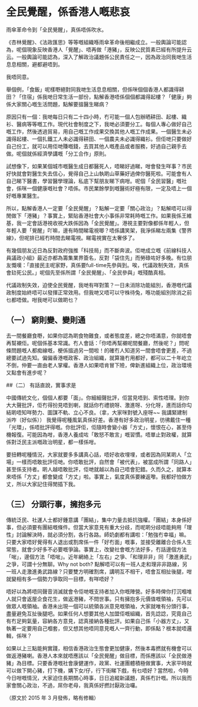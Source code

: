 # 全民覺醒，係香港人嘅悲哀


雨傘革命令到「全民覺醒」，真係唔係吹水。

《杏林覺醒》、《法政匯思》等等嘅組織喺雨傘革命後相繼成立。一般輿論可能認為，呢個現象反映香港人「覺醒」、唔再做「港豬」，反映公民質素已經有所提升云云。一般輿論可能認為，深入了解政治議題係公民責任之一，因為政治同我哋生活息息相關，避都避唔到。

我唔同意。

舉個例，「食飯」呢樣嘢絕對同我哋生活息息相關，但係咪個個香港人都識得耕田？「住宿」係我哋日常生活一部份，點解香港唔係個個都識得起樓？「健康」夠係大家關心嘅生活問題，點解要搵醫生睇病？

原因只有一個：我哋每日只有二十四小時，冇可能一個人包辦晒耕田、起樓、織衫、醫病等等嘅工作。現代社會制度之下，我哋必須要分工。每個人專心做好自己嘅工作，然後透過貿易，用自己嘅工作成果交換其他人嘅工作成果。一個醫生未必識得起樓、一個扎鐵工人未必識得耕田、一個農夫未必識得織衫。但佢哋只要做好自己份工，就可以用佢哋賺嘅錢，去買其他人嘅產品或者服務，好過自己親手去做。呢個就係經濟學講嘅「分工合作」原則。

試想像下，如果某個城市嘅醫生成日都醫死人，唔睇好過睇，咁會發生咩事？市民好快就會對醫生失去信心，覺得自己上山執啲山草藥好過俾你醫死啦。可能會有人自己睇下醫書，學習醫學理論，私底下幫朋友睇下病咁。呢個「全民習醫」嘅社會，係咪一個健康嘅社會？唔係。市民業餘學到嘅醫術好極有限，一定及唔上一個好嘅專業醫生。

所以，點解香港人一定要「全民覺醒」？點解一定要「關心政治」？點解唔可以得閒做下「港豬」？事實上，緊貼香港社會大小事係非常耗時嘅工作。如果我係王維基，我一定會話港視收視大跌係因為「全民覺醒」。港視主要對像都係年輕人，但年輕人要「覺醒」吖嘛，邊有時間睇電視唧？唔係講笑架，我淨係睇左兩集《警界線》，但呢排已經冇時間去睇電視。睇電視實在太奢侈了。

有幾個朋友近日為反對政府強推「科技局」而不斷奔波。佢哋成立嘅《前線科技人員議政小組》最近亦都為籌集業界簽名，反對「袋住先」而勞碌咗好多晚。有位朋友慨嘆：「直接民主呢家野，真係要full-time先參與到。唉，代議政制失效，真係會攰死公民。」呢個先至係所謂「全民覺醒」、「全民參與」嘅殘酷真相。

代議政制失效，迫使全民覺醒，我哋有咩對策？一日未消除功能組別，香港嘅代議政制度始終唔可以發揮正常效用。但我哋又唔可以守株待兔，喺功能組別除消之前乜都唔做。咁我哋可以做啲乜？

## （一） 窮則變、變則通

去一間餐廳食嘢，如果你認為啲食物難食，或者態度差，總之你唔滿意，你就唔會再幫襯佢。呢個係基本常識。冇人會話：「你唔再幫襯呢間餐廳，然後呢？」問呢條問題嘅人都痴線嘅，梗係搵過另一間啦！的確冇人知道另一間會唔會更差，不過總要試過先知。偏偏香港嘅政客、政治組織，就算幾冇用都好，都可以二十年屹立不倒，仲要一直由老人掌權。香港人如果唔肯冒下險，俾新進組織上位，政治環境又點會有進步呢？

##（二） 有話直說，實事求是

中國傳統文化，個個人都要「面」。你細細聲批評，佢當見唔到、索性唔理。到你大大聲批評，佢冇得扮見唔到喇，就話你冇禮貌呀、激進呀、分化呀，進而話你勾結啲唔知咩勢力、圖謀不軌、立心不良。（拿，大家咪對號入座呀~~ 我講緊建制派咋（好似係）） 我覺得呢種風氣真係好差。香港有好多政治明星，彷彿戴住一種「光環」，係唔批評得嘅。你批評佢，佢隨時會變小器「方丈」，懷恨在心，甚至侍機報復。可能因為咁，香港人養成咗「敢怒不敢言」嘅習慣。唔單止對政權，就算係對泛民主派嘅政治明星，都一樣係咁。

要扭轉呢種情況，大家就要多多講真心話，唔好收收埋埋，或者因為同某啲人「立場」一樣而唔敢批評佢哋。你唔敢批評，自然會「被代表」，被當成所謂「同路人」甚至係支持者。啲人越唔敢批評，佢哋就越以為自己唔會犯錯。久而久之，就算本來唔係「方丈」都會變成「方丈」啦。事實上，氣度真係要練返嚟。我都好怕做方丈，所以大家記住得閒插下我。

## （三） 分頭行事，擁抱多元

傳統泛民、社運人士都好鍾意講「團結」，集中力量去抵抗強權。「團結」本身係好事，但必須要有團結嘅條件。但當大家意見有重大分歧，而呢啲分歧唔能夠用「理性」討論解決時，就必須分割，各行各路。師奶劇都有講啦：「勉強冇幸福」嘛。只要大家唔好覺得有人退出或割席係一件「好冇面」嘅事，並接受離離合合係人生常態，就會少好多不必要嘅爭論。事實上，改變社會嘅方法好多，冇話邊個方法「啱」，邊個方法「唔啱」。近年網絡上「左右」之爭、「和理非非」同「激進勇武」之爭，可謂十分無聊。Why not both? 點解唔可以有一班人走和理非非路線，另一班人走激進勇武路線？只要雙方明確割席，講明互不相干，唔會互相扯後腿，咁就變相有多一個勢力爭取同一目標，有咩唔好？

唔好以為將唔同聲音消滅就會令佢哋嘅支持者加入你嘅陣營。好多時俾你打沉嗰堆人就只會返屋企食花生，做返港豬，不問世事。只有擁抱多元價值嘅領袖，先可以做眾人嘅領袖。香港未出現一個可以統領各派意見嘅領袖，大家就唯有分頭行事，盡量避免互扯後腿吧。如果任何人想要其他人加盟佢嘅組織，首先諗諗，究竟自己有冇足夠氣量，容納各方意見，認真接納各種批評。如果自己係「小器方丈」，又執著一定要用自己嗰套，但又想其他唔同意見嘅人一齊行動，即係點？根本就唔邏輯，係咪？

如果以上三點能夠實踐，相信香港政治生態會更加健康，然後本毒撚就有機會可以做返港豬喇。香港人本來就唔應該以「全民覺醒」做目標，而係應該以「全民做港豬」為目標。只要香港嘅社會康健運作，政黨、社運團體積極做實事，大家平時就可以做下開心豬，打下機，媾下女/仔，行下街睇下戲，有乜唔好？當然啦，今時今日咁嘅情況，大家迫住長期關心時事，日日追縱新議題，真係冇計嘅。所以我而家會關心政治，不過，屌你老母，我真係好撚討厭政治囉。

（原文於 2015 年 3 月發佈，略有修輯）

